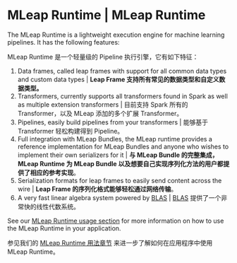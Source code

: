 # MLeap Runtime | MLeap Runtime

The MLeap Runtime is a lightweight execution engine for machine learning pipelines. It has the following features:

MLeap Runtime 是一个轻量级的 Pipeline 执行引擎，它有如下特征：

1. Data frames, called leap frames with support for all common data types and custom data types | **Leap Frame 支持所有常见的数据类型和自定义数据类型。**
2. Transformers, currently supports all transformers found in Spark as well as multiple extension transformers | 目前支持 Spark 所有的 Transformer，以及 MLeap 添加的多个扩展 Transformer。
3. Pipelines, easily build pipelines from your transformers | 能够基于 Transformer 轻松构建得到 Pipeline。
4. Full integration with MLeap Bundles, the MLeap runtime provides a reference implementation for MLeap Bundles and anyone who wishes to implement their own serializers for it | **与 MLeap Bundle 的完整集成，MLeap Runtime 为 MLeap Bundle 以及想要自己实现序列化方法的用户都提供了相应的参考实现**。
5. Serialization formats for leap frames to easily send content across the wire | **Leap Frame 的序列化格式能够轻松通过网络传输**。
6. A very fast linear algebra system powered by [BLAS](https://github.com/scalanlp/breeze) |  [BLAS](https://github.com/scalanlp/breeze) 提供了一个非常快的线性代数系统。

See our [MLeap Runtime usage section](../mleap-runtime/index.md) for more information on how to use the MLeap Runtime in your application.

参见我们的 [MLeap Runtime 用法章节](../mleap-runtime/index.md) 来进一步了解如何在应用程序中使用 MLeap Runtime。